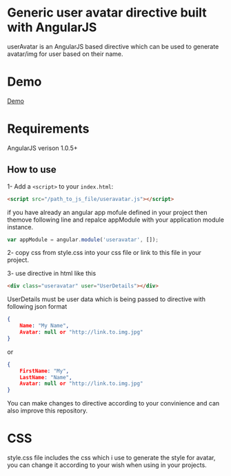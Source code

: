 Generic user avatar directive built with AngularJS
===================

userAvatar is an AngularJS based directive which can be used to generate avatar/img for user based on their name.

<h1>Demo</h1>
<p>
<a href="http://plnkr.co/edit/UHq23coTUSrwnMKq1Itv?p=info" target="_blank">Demo</a>
</p>
<h1>Requirements</h1>
<p>
AngularJS verison 1.0.5+
</p>

## How to use

1- Add a `<script>` to your `index.html`:

```html
<script src="/path_to_js_file/useravatar.js"></script>
```
if you have already an angular app mofule defined in your project then themove following line and repalce appModule with your application module instance.

```javascript
var appModule = angular.module('useravatar', []);
```
2- copy css from style.css into your css file or link to this file in your project.

3- use directive in html like this

```html
<div class="useravatar" user="UserDetails"></div> 
```
UserDetails must be user data which is being passed to directive with following json format

```json
{
	Name: "My Name",
	Avatar: null or "http://link.to.img.jpg"
}
```
or
```json
{
	FirstName: "My",
	LastName: "Name",
	Avatar: null or "http://link.to.img.jpg"
}
```
You can make changes to directive according to your convinience and can also improve this repository. 

<h1>CSS</h1>
style.css file includes the css which i use to generate the style for avatar, you can change it according to your wish when using in your projects.
